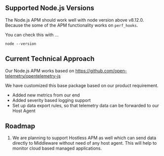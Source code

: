 ## Supported Node.js Versions

The Node.js APM should work well with node version above v8.12.0.
Because the some of the APM functionality works on `perf_hooks`.

You can check this with ...
```
node --version
```

## Current Technical Approach

Our Node.js APM  works based on https://github.com/open-telemetry/opentelemetry-js

We have customized this base package based on our product requirement. 
* Added new metrics from our end
* Added severity based logging support
* Set up data export rules, so that telemetry data can be forwarded to our Host Agent


## Roadmap

1. We are planning to support Hostless APM as well which can send data directly to Middleware without need of any host agent. 
This will help to monitor cloud based managed applications.

